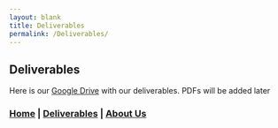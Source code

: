 ```yaml
---
layout: blank
title: Deliverables
permalink: /Deliverables/
---
```


## Deliverables
Here is our [Google Drive](https://goo.gl/qK2xLA) with our deliverables. PDFs will be added later

### [Home](https://mlpearson4.github.io/VastCast/) | [Deliverables](https://mlpearson4.github.io/VastCast/Deliverables.html) | [About Us](https://mlpearson4.github.io/VastCast/AboutUs.html)
